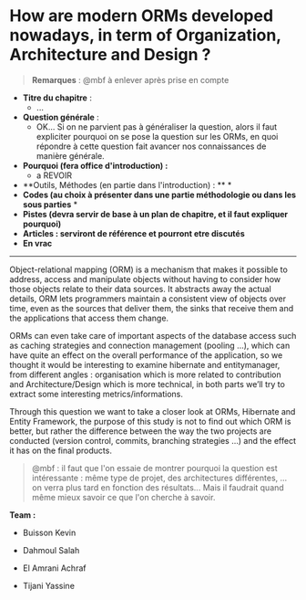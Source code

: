 # **How are modern ORMs developed nowadays, in term of Organization, Architecture and Design ?**
> **Remarques** : @mbf à enlever après prise en compte

* **Titre du chapitre** :
   * ...
* **Question générale** :
   * OK... Si on ne parvient pas à généraliser la question, alors il faut expliciter pourquoi on se pose la question sur les ORMs, en quoi répondre à cette question fait avancer nos connaissances de manière générale.
* **Pourquoi \(fera office d'introduction\) :**
   * a REVOIR
* **Outils, Méthodes \(en partie dans l'introduction\) : **
  * 
* **Codes \(au choix à présenter dans une partie méthodologie ou dans les sous parties**
  *   
* **Pistes \(devra servir de base à un plan de chapitre, et il faut expliquer pourquoi\)**
* **Articles : serviront de référence et pourront etre discutés**
* **En vrac**

--------

Object-relational mapping \(ORM\) is a mechanism that makes it possible to address, access and manipulate objects without having to consider how those objects relate to their data sources. It abstracts away the actual details, ORM lets programmers maintain a consistent view of objects over time, even as the sources that deliver them, the sinks that receive them and the applications that access them change.

ORMs can even take care of important aspects of the database access such as caching strategies and connection management \(pooling …\), which can have quite an effect on the overall performance of the application, so we thought it would be interesting to examine hibernate and entitymanager, from different angles : organisation which is more related to contribution and Architecture/Design which is more technical, in both parts we’ll try to extract some interesting metrics/informations.

Through this question we want to take a closer look at ORMs, Hibernate and Entity Framework, the purpose of this study is not to find out which ORM is better, but rather the difference between the way the two projects are conducted \(version control, commits, branching strategies …\) and the effect it has on the final products.

> @mbf : il faut que l'on essaie de montrer pourquoi la question est intéressante : même type de projet, des architectures différentes, ... on verra plus tard en fonction des résultats... Mais il faudrait quand même mieux savoir ce que l'on cherche à savoir.

**Team :**

* Buisson Kevin

* Dahmoul Salah

* El Amrani Achraf

* Tijani Yassine




